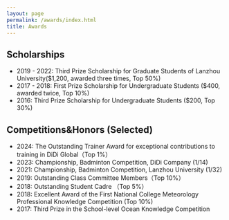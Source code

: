 ```yaml
---
layout: page
permalink: /awards/index.html
title: Awards
---
```


## Scholarships
- 2019 - 2022: Third Prize Scholarship for Graduate Students of Lanzhou University($1,200, awarded three times, Top 50%)
- 2017 - 2018: First Prize Scholarship for Undergraduate Students ($400, awarded twice, Top 10%)
- 2016: Third Prize Scholarship for Undergraduate Students ($200, Top 30%)

## Competitions&Honors (Selected)

- 2024: The Outstanding Trainer Award for exceptional contributions to training in DiDi Global（Top 1%）
- 2023: Championship, Badminton Competition, DiDi Company (1/14)
- 2021: Championship, Badminton Competition, Lanzhou University (1/32)
- 2019: Outstanding Class Committee Members（Top 10%）
- 2018: Outstanding Student Cadre （Top 5%）
- 2018: Excellent Award of the First National College Meteorology Professional Knowledge Competition (Top 10%)
- 2017: Third Prize in the School-level Ocean Knowledge Competition
